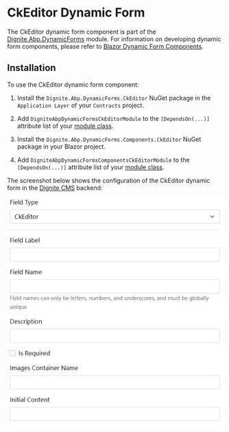 # CkEditor Dynamic Form

The CkEditor dynamic form component is part of the [Dignite.Abp.DynamicForms](Dynamic-Forms.md) module. For information on developing dynamic form components, please refer to [Blazor Dynamic Form Components](Blazor-Dynamic-Form-Components.md).

## Installation

To use the CkEditor dynamic form component:

1. Install the `Dignite.Abp.DynamicForms.CkEditor` NuGet package in the `Application Layer` of your `Contracts` project.

2. Add `DigniteAbpDynamicFormsCkEditorModule` to the `[DependsOn(...)]` attribute list of your [module class](https://docs.abp.io/en/abp/latest/Module-Development-Basics).

3. Install the `Dignite.Abp.DynamicForms.Components.CkEditor` NuGet package in your Blazor project.

4. Add `DigniteAbpDynamicFormsComponentsCkEditorModule` to the `[DependsOn(...)]` attribute list of your [module class](https://docs.abp.io/en/abp/latest/Module-Development-Basics).

The screenshot below shows the configuration of the CkEditor dynamic form in the [Dignite CMS](https://dignite.com/dignite-cms) backend:

![Cms-Dynamic-Forms-CkEditor](images/Cms-Dynamic-Forms-CkEditor.jpg)
